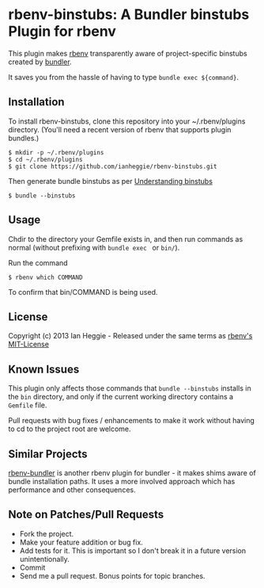 # rbenv-binstubs: A Bundler binstubs Plugin for rbenv

This plugin makes [rbenv](http://rbenv.org/) transparently
aware of project-specific binstubs created by [bundler](http://gembundler.com/).

It saves you from the hassle of having to type `bundle exec ${command}`.

## Installation

To install rbenv-binstubs, clone this repository into your ~/.rbenv/plugins directory. (You'll need a recent version of rbenv that supports plugin bundles.)

    $ mkdir -p ~/.rbenv/plugins
    $ cd ~/.rbenv/plugins
    $ git clone https://github.com/ianheggie/rbenv-binstubs.git 

Then generate bundle binstubs as per [Understanding binstubs](https://github.com/sstephenson/rbenv/wiki/Understanding-binstubs)

    $ bundle --binstubs

## Usage

Chdir to the directory your Gemfile exists in, and then run commands as normal (without prefixing with `bundle exec ` or `bin/`).

Run the command

    $ rbenv which COMMAND

To confirm that bin/COMMAND is being used.

## License

Copyright (c) 2013 Ian Heggie - Released under the same terms as [rbenv's MIT-License](https://github.com/sstephenson/rbenv#license)

## Known Issues

This plugin only affects those commands that `bundle --binstubs` installs in the
`bin` directory, and only if the current working directory contains a `Gemfile` file.

Pull requests with bug fixes / enhancements to make it work without having to cd to the project root are welcome.

## Similar Projects

[rbenv-bundler](https://github.com/carsomyr/rbenv-bundler) is another rbenv plugin for bundler - it makes shims aware of bundle installation paths. It uses a more involved approach which has performance and other consequences.

## Note on Patches/Pull Requests
 
* Fork the project.
* Make your feature addition or bug fix.
* Add tests for it. This is important so I don't break it in a
  future version unintentionally.
* Commit
* Send me a pull request. Bonus points for topic branches.
